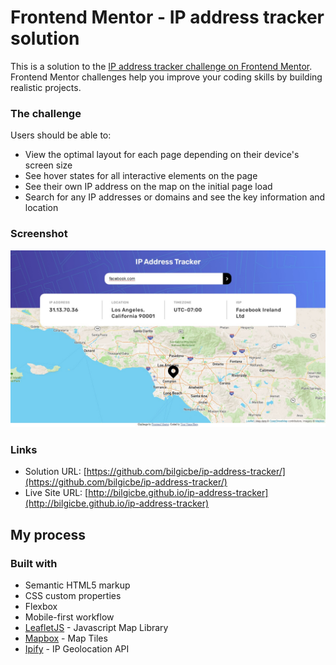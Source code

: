 # Frontend Mentor - IP address tracker solution

This is a solution to the [IP address tracker challenge on Frontend Mentor](https://www.frontendmentor.io/challenges/ip-address-tracker-I8-0yYAH0). Frontend Mentor challenges help you improve your coding skills by building realistic projects. 


### The challenge

Users should be able to:

- View the optimal layout for each page depending on their device's screen size
- See hover states for all interactive elements on the page
- See their own IP address on the map on the initial page load
- Search for any IP addresses or domains and see the key information and location

### Screenshot

![](./screenshot.jpg)

### Links

- Solution URL: [https://github.com/bilgicbe/ip-address-tracker/](https://github.com/bilgicbe/ip-address-tracker/)
- Live Site URL: [http://bilgicbe.github.io/ip-address-tracker](http://bilgicbe.github.io/ip-address-tracker)

## My process

### Built with

- Semantic HTML5 markup
- CSS custom properties
- Flexbox
- Mobile-first workflow
- [LeafletJS](https://leafletjs.com/) - Javascript Map Library
- [Mapbox](https://mapbox.com/) - Map Tiles
- [Ipify](https//geo.ipify.org) - IP Geolocation API


